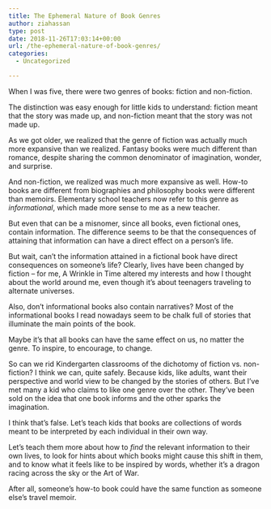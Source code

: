 ```yaml
---
title: The Ephemeral Nature of Book Genres
author: ziahassan
type: post
date: 2018-11-26T17:03:14+00:00
url: /the-ephemeral-nature-of-book-genres/
categories:
  - Uncategorized

---
```

When I was five, there were two genres of books: fiction and non-fiction.

The distinction was easy enough for little kids to understand: fiction meant that the story was made up, and non-fiction meant that the story was not made up.

As we got older, we realized that the genre of fiction was actually much more expansive than we realized. Fantasy books were much different than romance, despite sharing the common denominator of imagination, wonder, and surprise.

And non-fiction, we realized was much more expansive as well. How-to books are different from biographies and philosophy books were different than memoirs. Elementary school teachers now refer to this genre as _informational_, which made more sense to me as a new teacher.

But even that can be a misnomer, since all books, even fictional ones, contain information. The difference seems to be that the consequences of attaining that information can have a direct effect on a person’s life. 

But wait, can’t the information attained in a fictional book have direct consequences on someone’s life? Clearly, lives have been changed by fiction &#8211; for me, A Wrinkle in Time altered my interests and how I thought about the world around me, even though it’s about teenagers traveling to alternate universes.

Also, don’t informational books also contain narratives? Most of the informational books I read nowadays seem to be chalk full of stories that illuminate the main points of the book. 

Maybe it’s that all books can have the same effect on us, no matter the genre. To inspire, to encourage, to change. 

So can we rid Kindergarten classrooms of the dichotomy of fiction vs. non-fiction? I think we can, quite safely. Because kids, like adults, want their perspective and world view to be changed by the stories of others. But I’ve met many a kid who claims to like one genre over the other. They’ve been sold on the idea that one book informs and the other sparks the imagination. 

I think that’s false. Let’s teach kids that books are collections of words meant to be interpreted by each individual in their own way. 

Let’s teach them more about how to _find_ the relevant information to their own lives, to look for hints about which books might cause this shift in them, and to know what it feels like to be inspired by words, whether it’s a dragon racing across the sky or the Art of War.

After all, someone’s how-to book could have the same function as someone else’s travel memoir.